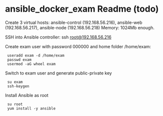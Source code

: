 # ansible_docker_exam Readme (todo)

Create 3 virtual hosts: ansible-control (192.168.56.216), ansible-web (192.168.56.217), ansible-node (192.168.56.218)
Memory: 1024Mb enough.

SSH into Ansible controller: 
     ssh root@192.168.56.216
     
Create exam user with password 000000 and home folder /home/exam:
    
     useradd exam -d /home/exam
     passwd exam
     usermod -aG wheel exam
     
Switch to exam user and generate public-private key
     
     su exam
     ssh-keygen
     
Install Ansible as root

     su root
     yum install -y ansible






